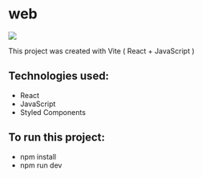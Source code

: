 # web

<img src ="https://github.com/soumyajiitt/Portfolio/blob/master/src/assets/Work5.png" />

This project was created with Vite ( React + JavaScript )


## Technologies used:
- React
- JavaScript
- Styled Components
 
## To run this project:
- npm install
- npm run dev

